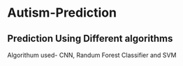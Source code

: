 # Autism-Prediction
## Prediction Using Different algorithms
Algorithum used- CNN, Randum Forest Classifier and SVM

